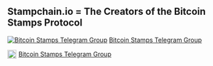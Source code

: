## Stampchain.io = The Creators of the Bitcoin Stamps Protocol ##


[![Bitcoin Stamps Telegram Group](https://upload.wikimedia.org/wikipedia/commons/thumb/8/82/Telegram_logo.svg/20px-Telegram_logo.svg.png)](https://t.me/BitcoinStamps) [Bitcoin Stamps Telegram Group](https://t.me/BitcoinStamps)

<a href="https://t.me/BitcoinStamps" style="display: inline-flex; align-items: center;">
  <img src="https://upload.wikimedia.org/wikipedia/commons/8/82/Telegram_logo.svg" alt="Telegram" width="20" height="20" style="margin-right: 5px;"/>
  <span>Bitcoin Stamps Telegram Group</span>
</a>
